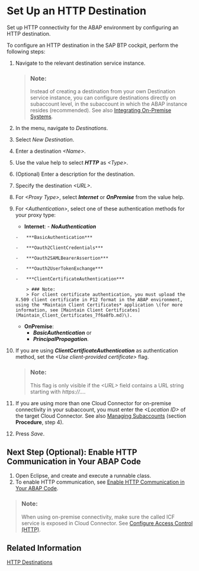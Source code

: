 <!-- loio3884bc38209843ac900d92adb9c2a863 -->

# Set Up an HTTP Destination

Set up HTTP connectivity for the ABAP environment by configuring an HTTP destination.

To configure an HTTP destination in the SAP BTP cockpit, perform the following steps:

1.  Navigate to the relevant destination service instance.

    > ### Note:  
    > Instead of creating a destination from your own Destination service instance, you can configure destinations directly on subaccount level, in the subaccount in which the ABAP instance resides \(recommended\). See also [Integrating On-Premise Systems](Integrating_On-Premise_Systems_c95327f.md).

2.  In the menu, navigate to *Destinations*.
3.  Select *New Destination*.
4.  Enter a destination *<Name\>*.
5.  Use the value help to select ***HTTP*** as *<Type\>*.
6.  \(Optional\) Enter a description for the destination.
7.  Specify the destination *<URL\>*.
8.  For *<Proxy Type\>*, select ***Internet*** or ***OnPremise*** from the value help.
9.  For *<Authentication\>*, select one of these authentication methods for your proxy type:
    -    **Internet**:
        -   ***NoAuthentication***

        -   ***BasicAuthentication***

        -   ***Oauth2ClientCredentials***

        -   ***Oauth2SAMLBearerAssertion***

        -   ***Oauth2UserTokenExchange***

        -   ***ClientCertificateAuthentication*** 

            > ### Note:  
            > For client certificate authentication, you must upload the X.509 client certificate in P12 format in the ABAP environment, using the *Maintain Client Certificates* application \(for more information, see [Maintain Client Certificates](Maintain_Client_Certificates_7f6a8fb.md)\).

    -   **OnPremise**:
        -   ***BasicAuthentication*** or
        -   ***PrincipalPropagation***.
10. If you are using ***ClientCertificateAuthentication*** as authentication method, set the *<Use client-provided certificate\>* flag.

    > ### Note:  
    > This flag is only visible if the *<URL\>* field contains a URL string starting with *https://...*.

11. If you are using more than one Cloud Connector for on-premise connectivity in your subaccount, you must enter the *<Location ID\>* of the target Cloud Connector. See also [Managing Subaccounts](https://help.sap.com/viewer/cca91383641e40ffbe03bdc78f00f681/Cloud/en-US/f16df12fab9f4fe1b8a4122f0fd54b6e.html) \(section **Procedure**, step 4\).
12. Press *Save*.



<a name="loio3884bc38209843ac900d92adb9c2a863__section_onm_hvs_mnb"/>

## Next Step \(Optional\): Enable HTTP Communication in Your ABAP Code

1.  Open Eclipse, and create and execute a runnable class.
2.  To enable HTTP communication, see [Enable HTTP Communication in Your ABAP Code](Enable_HTTP_Communication_in_Your_ABAP_Code_cef1ada.md).

> ### Note:  
> When using on-premise connectivity, make sure the called ICF service is exposed in Cloud Connector. See [Configure Access Control \(HTTP\)](https://help.sap.com/viewer/cca91383641e40ffbe03bdc78f00f681/Cloud/en-US/e7d4927dbb571014af7ef6ebd6cc3511.html).



<a name="loio3884bc38209843ac900d92adb9c2a863__section_jwx_ypm_mnb"/>

## Related Information

[HTTP Destinations](https://help.sap.com/viewer/cca91383641e40ffbe03bdc78f00f681/Cloud/en-US/42a0e6b966924f2e902090bdf435e1b2.html)

